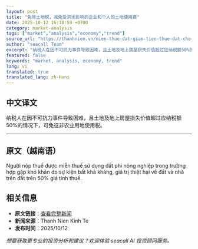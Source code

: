 ```yaml
---
layout: post
title: "免除土地税，减免受洪水影响的企业和个人的土地使用费"
date: 2025-10-12 16:18:59 +0700
category: market-analysis
tags: ["market","analysis","economy","trend"]
source_url: "https://thanhnien.vn/mien-thue-dat-giam-tien-thue-dat-cho-doanh-nghiep-ca-nhan-anh-huong-bao-lu-185251012181252808.htm"
author: "seacall Team"
excerpt: "纳税人在因不可抗力事件导致困难，且土地及地上房屋损失价值超过应纳税额50%的情况下，可免征非农业用地使用税。..."
featured: false
keywords: "market, analysis, economy, trend"
lang: vi
translated: true
translated_lang: zh-Hans
---
```


## 中文译文

纳税人在因不可抗力事件导致困难，且土地及地上房屋损失价值超过应纳税额50%的情况下，可免征非农业用地使用税。

---

## 原文（越南语）

Người nộp thuế được miễn thuế sử dụng đất phi n&ocirc;ng nghiệp trong trường hợp gặp kh&oacute; khăn do sự kiện bất khả kh&aacute;ng, gi&aacute; trị thiệt hại về đất v&agrave; nh&agrave; tr&ecirc;n đất tr&ecirc;n 50% gi&aacute; t&iacute;nh thuế.

## 相关信息

- **原文链接**：[查看完整新闻](https://thanhnien.vn/mien-thue-dat-giam-tien-thue-dat-cho-doanh-nghiep-ca-nhan-anh-huong-bao-lu-185251012181252808.htm)
- **新闻来源**：Thanh Nien Kinh Te
- **发布时间**：2025/10/12

*想要获取更专业的投资分析和建议？欢迎体验 seacall AI 投资顾问服务。*